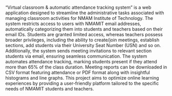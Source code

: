 “Virtual classroom & automatic attendance tracking system” is a web 
application designed to streamline the administrative tasks associated with 
managing classroom activities for NMAM Institute of Technology. The 
system restricts access to users with NMAMIT email addresses, 
automatically categorizing them into students and teachers based on their 
email IDs. 
Students are granted limited access, whereas teachers possess broader 
privileges, including the ability to create/join meetings, establish sections, 
add students via their University Seat Number (USN) and so on. Additionally, 
the system sends meeting invitations to relevant section students via email, 
ensuring seamless communication. 
The system automates attendance tracking, marking students present if they 
attend more than 65% of the class duration. Meeting reports can be 
downloaded in CSV format featuring attendance or PDF format along with 
insightful histograms and line graphs. This project aims to optimize online 
learning experiences by providing a user-friendly platform tailored to the 
specific needs of NMAMIT students and teachers.
